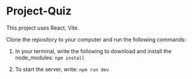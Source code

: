 ﻿# Project-Quiz
 This project uses React, Vite.
 
 Clone the repository to your computer and run the following commands:
 
1. In your terminal, write the following to download and install the node_modules:
<code>npm install</code>

2. To start the server, write:
<code>npm run dev</code>


